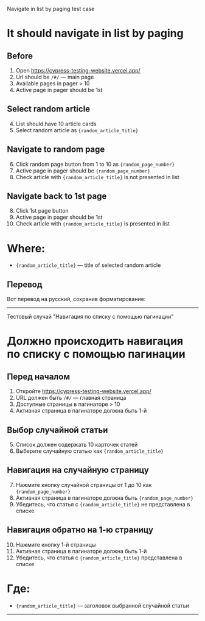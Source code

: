 Navigate in list by paging test case

# It should navigate in list by paging

## Before

1. Open https://cypress-testing-website.vercel.app/
2. Url should be `/#/` — main page
3. Available pages in pager > 10
4. Active page in pager should be 1st

## Select random article

4. List should have 10 article cards
5. Select random article as `{random_article_title}`

## Navigate to random page

6. Click random page button from 1 to 10 as `{random_page_number}`
7. Active page in pager should be `{random_page_number}`
8. Check article with `{random_article_title}` is not presented in list

## Navigate back to 1st page

8. Click 1st page button
9. Active page in pager should be 1st
10. Check article with `{random_article_title}` is presented in list

# Where:

* `{random_article_title}` — title of selected random article

Перевод
--------------------------------

Вот перевод на русский, сохранив форматирование:

---

Тестовый случай "Навигация по списку с помощью пагинации"

# Должно происходить навигация по списку с помощью пагинации

## Перед началом

1. Откройте https://cypress-testing-website.vercel.app/
2. URL должен быть `/#/` — главная страница
3. Доступные страницы в пагинаторе > 10
4. Активная страница в пагинаторе должна быть 1-й

## Выбор случайной статьи

5. Список должен содержать 10 карточек статей
6. Выберите случайную статью как `{random_article_title}`

## Навигация на случайную страницу

7. Нажмите кнопку случайной страницы от 1 до 10 как `{random_page_number}`
8. Активная страница в пагинаторе должна быть `{random_page_number}`
9. Убедитесь, что статья с `{random_article_title}` не представлена в списке

## Навигация обратно на 1-ю страницу

10. Нажмите кнопку 1-й страницы
11. Активная страница в пагинаторе должна быть 1-й
12. Убедитесь, что статья с `{random_article_title}` представлена в списке

# Где:

* `{random_article_title}` — заголовок выбранной случайной статьи

---